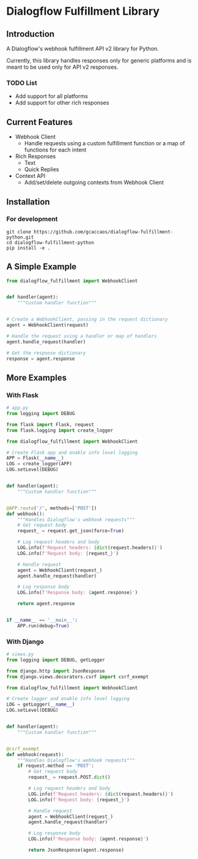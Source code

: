 # Dialogflow Fulfillment Library

## Introduction

A Dialogflow's webhook fulfillment API v2 library for Python.

Currently, this library handles responses only for generic platforms and is 
meant to be used only for API v2 responses. 

### TODO List
* Add support for all platforms
* Add support for other rich responses

## Current Features
* Webhook Client
  * Handle requests using a custom fulfillment function or a map of functions for each intent
* Rich Responses
  * Text
  * Quick Replies
* Context API
  * Add/set/delete outgoing contexts from Webhook Client

## Installation
### For development
```shell
git clone https://github.com/gcaccaos/dialogflow-fulfillment-python.git
cd dialogflow-fulfillment-python
pip install -e .
```

## A Simple Example
```python
from dialogflow_fulfillment import WebhookClient


def handler(agent):
    """Custom handler function"""


# Create a WebhookClient, passing in the request dictionary
agent = WebhookClient(request)

# Handle the request using a handler or map of handlers
agent.handle_request(handler)

# Get the response dictionary
response = agent.response
```

## More Examples
### With Flask
```python
# app.py
from logging import DEBUG

from flask import Flask, request
from flask.logging import create_logger

from dialogflow_fulfillment import WebhookClient

# Create Flask app and enable info level logging
APP = Flask(__name__)
LOG = create_logger(APP)
LOG.setLevel(DEBUG)


def handler(agent):
    """Custom handler function"""


@APP.route('/', methods=['POST'])
def webhook():
    """Handles Dialogflow's webhook requests"""
    # Get request body
    request_ = request.get_json(force=True)

    # Log request headers and body
    LOG.info(f'Request headers: {dict(request.headers)}')
    LOG.info(f'Request body: {request_}')

    # Handle request
    agent = WebhookClient(request_)
    agent.handle_request(handler)

    # Log response body
    LOG.info(f'Response body: {agent.response}')

    return agent.response


if __name__ == '__main__':
    APP.run(debug=True)
```

### With Django
```python
# views.py
from logging import DEBUG, getLogger

from django.http import JsonResponse
from django.views.decorators.csrf import csrf_exempt

from dialogflow_fulfillment import WebhookClient

# Create logger and enable info level logging
LOG = getLogger(__name__)
LOG.setLevel(DEBUG)


def handler(agent):
    """Custom handler function"""


@csrf_exempt
def webhook(request):
    """Handles Dialogflow's webhook requests"""
    if request.method == 'POST':
        # Get request body
        request_ = request.POST.dict()

        # Log request headers and body
        LOG.info(f'Request headers: {dict(request.headers)}')
        LOG.info(f'Request body: {request_}')

        # Handle request
        agent = WebhookClient(request_)
        agent.handle_request(handler)

        # Log response body
        LOG.info(f'Response body: {agent.response}')

        return JsonResponse(agent.response)
```